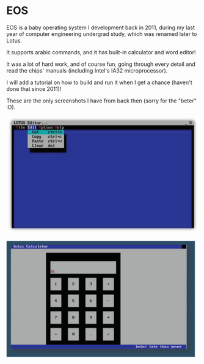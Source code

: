 # EOS
EOS is a baby operating system I development back in 2011, during my last year of computer engineering undergrad study, which was renamed later to Lotus.

It supports arabic commands, and it has built-in calculator and word editor!

It was a lot of hard work, and of course fun, going through every detail and read the chips' manuals (including Intel's IA32 microprocessor).

I will add a tutorial on how to build and run it when I get a chance (haven't done that since 2011)!

These are the only screenshots I have from back then (sorry for the "beter" :D).

![Logo](/Assets/LOTUS_1.png)

![Logo](/Assets/LOTUS_2.png)
